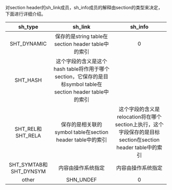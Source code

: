 对section header的sh_link成员，sh_info成员的解释由section的类型来决定，下面进行详细介绍。

|        sh_type        |                 sh_link                  |                 sh_info                  |
| :-------------------: | :--------------------------------------: | :--------------------------------------: |
|      SHT_DYNAMIC      | 保存的是string table在section header table中的索引 |                    0                     |
|       SHT_HASH        | 这个字段的含义是这个hash table将作用于哪个section，它保存的是目标symbol table在section header table中的索引 |                                          |
|   SHT_REL和SHT_RELA    | 保存的是相关联的symbol table在section header table中的索引 | 这个字段的含义是relocation将在哪个section上执行，这个字段保存的是目标section在section header table中的索引 |
| SHT_SYMTAB和SHT_DYNSYM |                内容由操作系统指定                 |                内容由操作系统指定                 |
|         other         |                SHN_UNDEF                 |                    0                     |


